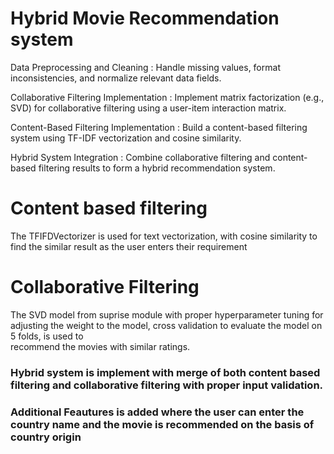 # Hybrid Movie Recommendation system 
Data Preprocessing and Cleaning : Handle missing values, format inconsistencies, and normalize relevant data fields.

Collaborative Filtering Implementation : Implement matrix factorization (e.g., SVD) for collaborative filtering using a user-item interaction matrix.

Content-Based Filtering Implementation : Build a content-based filtering system using TF-IDF vectorization and cosine similarity.


Hybrid System Integration : Combine collaborative filtering and content-based filtering results to form a hybrid recommendation system.

# Content based filtering 
The TFIFDVectorizer is used for text vectorization, with cosine similarity to find the similar result as the user  enters their requirement


# Collaborative Filtering 
The SVD model from suprise module with proper hyperparameter tuning for adjusting the  weight to the model, cross validation to evaluate the model on 5 folds, is used to       
recommend the movies with similar ratings. 

###  Hybrid system is implement with merge of both content based filtering and collaborative filtering with proper input validation. 

### Additional Feautures is added where the user can enter the country name and  the movie is recommended on  the basis of country origin 

